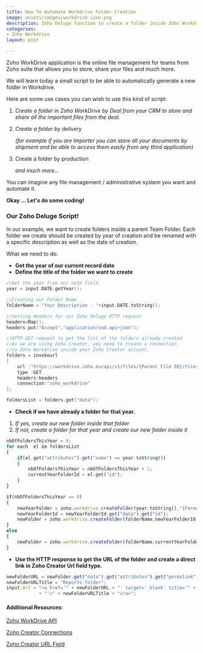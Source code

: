 ```yaml
---
title: How To Automate Workdrive Folder Creation
image: assets/images/workdrive-icon.png
description: Zoho Deluge function to create a folder inside Zoho Workdrive.
categories:
- Zoho Workdrive
layout: post

---
```

Zoho WorkDrive application is the online file management for teams from Zoho suite that allows you to store, share your files and much more.

We will learn today a small script to be able to automatically generate a new folder in Workdrive.

Here are some use cases you can wish to use this kind of script:

1. _Create a folder in Zoho WorkDrive by Deal from your CRM to store and share all the important files from the deal._
2. _Create a folder by delivery_

   _(for example if you are Importer you can store all your documents by shipment and be able to access them easily from any third application)_
3. Create a folder by production

   _and much more..._

You can imagine any file management / administrative system you want and automate it.

**Okay ... Let's do some coding!**

### Our Zoho Deluge Script!

In our example, we want to create folders inside a parent Team Folder. Each folder we create should be created by year of creation and be renamed with a specific description as well as the date of creation.

What we need to do:

* **Get the year of our current record date**
* **Define the title of the folder we want to create**

```c++
//Get the year from our date field
year = input.DATE.getYear();

//Creating our Folder Name 
folderName = "Your Description - "+input.DATE.toString();

//Setting Headers for our Zoho Deluge HTTP request
headers=Map();
headers.put("Accept","application/vnd.api+json");

//HTTP GET request to get the list of the folders already created
//As we are using Zoho Creator, you need to create a connection
//to Zoho Workdrive inside your Zoho Creator account.
folders = invokeurl
[
	url :"https://workdrive.zoho.eu/api/v1/files/{Parent File ID}/files"
	type :GET
	headers:headers
	connection:"zoho_workdrive"
];

foldersList = folders.get("data");
```

* **Check if we have already a folder for that year.**

1. _If yes, create our new folder inside that folder_
2. _If not, create a folder for that year and create our new folder inside it_

```javascript
nbOfFoldersThisYear = 0;
for each  el in foldersList
{
	if(el.get("attributes").get("name") == year.toString())
	{
		nbOfFoldersThisYear = nbOfFoldersThisYear + 1;
      	currentYearFolderId = el.get("id");
	}
}

if(nbOfFoldersThisYear == 0)
{
	newYearFolder = zoho.workdrive.createFolder(year.toString(),"{Parent File ID}","zoho_workdrive");
	newYearFolderId = newYearFolderId.get("data").get("id");
	newFolder = zoho.workdrive.createFolder(folderName,newYearFolderId,"zoho_workdrive");
}
else
{
	newFolder = zoho.workdrive.createFolder(folderName,currentYearFolderId,"zoho_workdrive");
}
```

* **Use the HTTP response to get the URL of the folder and create a direct link in Zoho Creator Url field type.**

```javascript
newFolderURL = newFolder.get("data").get("attributes").get("permalink");
newFolderURLTitle = "Reports folder";
input.Url = "<a href='" + newFolderURL + "' target='_blank' title='" + newFolderURL 
  			+ "'>" + newFolderURLTitle + "</a>";
```

#### Additional Resources:

[Zoho WorkDrive API](https://workdrive.zoho.com/apidocs/v1/overview "Zoho WorkDrive API")

[Zoho Creator Connections](https://www.zoho.com/creator/newhelp/account-setup/understand-connections.html "Zoho Creator Connections")

[Zoho Creator URL Field](https://help.zoho.com/portal/en/kb/creator/developer-guide/forms/add-and-manage-fields/articles/fields-url-understand#Examples "Zoho Creator URL Field")